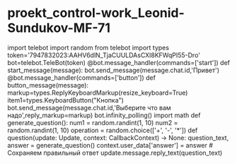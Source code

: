# proekt_control-work_Leonid-Sundukov-MF-71
import telebot
import random
from telebot import types
token='7947832023:AAHV6dlN_TjaCUULDAsCXl8KFWqPI55-Dro'
bot=telebot.TeleBot(token)
@bot.message_handler(commands=['start'])
def start_message(message):
	bot.send_message(message.chat.id,'Привет')
@bot.message_handler(commands=['button'])
def button_message(message):
	markup=types.ReplyKeyboardMarkup(resize_keyboard=True)
	item1=types.KeyboardButton("Кнопка") 																																		
	bot.send_message(message.chat.id,'Выберите что вам надо',reply_markup=markup)
bot.infinity_polling()
import math
def generate_question():
    num1 = random.randint(1, 10)
    num2 = random.randint(1, 10)
    operation = random.choice(['+', '-', '*'])
def question(update: Update, context: CallbackContext) -> None:
    question_text, answer = generate_question()
    context.user_data['answer'] = answer  # Сохраняем правильный ответ
    update.message.reply_text(question_text)
